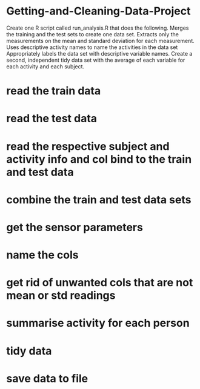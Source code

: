 # Getting-and-Cleaning-Data-Project

Create one R script called run_analysis.R that does the following. 
Merges the training and the test sets to create one data set.
Extracts only the measurements on the mean and standard deviation for each measurement. 
Uses descriptive activity names to name the activities in the data set
Appropriately labels the data set with descriptive variable names. 
Create a second, independent tidy data set with the average of each variable for each activity and each subject.

# read the train data
# read the test data
# read the respective subject and activity info and col bind to the train and test data
# combine the train and test data sets
# get the sensor parameters
# name the cols
# get rid of unwanted cols that are not mean or std readings
# summarise activity for each person
# tidy data
# save data to file

